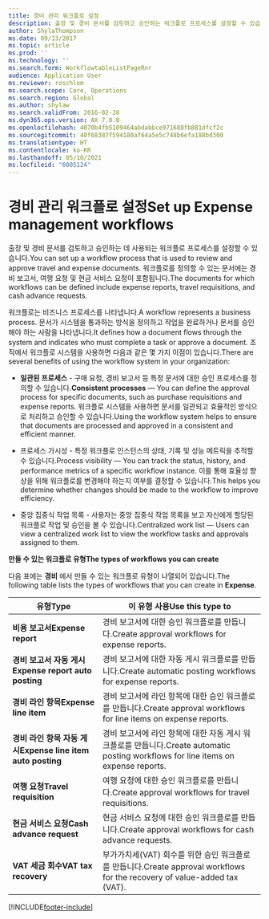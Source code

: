 ```yaml
---
title: 경비 관리 워크플로 설정
description: 출장 및 경비 문서를 검토하고 승인하는 워크플로 프로세스를 설정할 수 있습니다.
author: ShylaThompson
ms.date: 09/13/2017
ms.topic: article
ms.prod: ''
ms.technology: ''
ms.search.form: WorkflowtableListPageRnr
audience: Application User
ms.reviewer: roschlom
ms.search.scope: Core, Operations
ms.search.region: Global
ms.author: shylaw
ms.search.validFrom: 2016-02-28
ms.dyn365.ops.version: AX 7.0.0
ms.openlocfilehash: 4070b4fb5109464abdabbce971688fb881dfcf2c
ms.sourcegitcommit: 40f68387f594180af64a5e5c748b6efa188bd300
ms.translationtype: HT
ms.contentlocale: ko-KR
ms.lasthandoff: 05/10/2021
ms.locfileid: "6005124"
---
```

# <a name="set-up-expense-management-workflows"></a><span data-ttu-id="e5303-103">경비 관리 워크플로 설정</span><span class="sxs-lookup"><span data-stu-id="e5303-103">Set up Expense management workflows</span></span>

<span data-ttu-id="e5303-104">출장 및 경비 문서를 검토하고 승인하는 데 사용되는 워크플로 프로세스를 설정할 수 있습니다.</span><span class="sxs-lookup"><span data-stu-id="e5303-104">You can set up a workflow process that is used to review and approve travel and expense documents.</span></span> <span data-ttu-id="e5303-105">워크플로를 정의할 수 있는 문서에는 경비 보고서, 여행 요청 및 현금 서비스 요청이 포함됩니다.</span><span class="sxs-lookup"><span data-stu-id="e5303-105">The documents for which workflows can be defined include expense reports, travel requisitions, and cash advance requests.</span></span>

<span data-ttu-id="e5303-106">워크플로는 비즈니스 프로세스를 나타냅니다.</span><span class="sxs-lookup"><span data-stu-id="e5303-106">A workflow represents a business process.</span></span> <span data-ttu-id="e5303-107">문서가 시스템을 통과하는 방식을 정의하고 작업을 완료하거나 문서를 승인해야 하는 사람을 나타냅니다.</span><span class="sxs-lookup"><span data-stu-id="e5303-107">It defines how a document flows through the system and indicates who must complete a task or approve a document.</span></span> <span data-ttu-id="e5303-108">조직에서 워크플로 시스템을 사용하면 다음과 같은 몇 가지 이점이 있습니다.</span><span class="sxs-lookup"><span data-stu-id="e5303-108">There are several benefits of using the workflow system in your organization:</span></span>

-   <span data-ttu-id="e5303-109">**일관된 프로세스** - 구매 요청, 경비 보고서 등 특정 문서에 대한 승인 프로세스를 정의할 수 있습니다.</span><span class="sxs-lookup"><span data-stu-id="e5303-109">**Consistent processes** — You can define the approval process for specific documents, such as purchase requisitions and expense reports.</span></span> <span data-ttu-id="e5303-110">워크플로 시스템을 사용하면 문서를 일관되고 효율적인 방식으로 처리하고 승인할 수 있습니다.</span><span class="sxs-lookup"><span data-stu-id="e5303-110">Using the workflow system helps to ensure that documents are processed and approved in a consistent and efficient manner.</span></span>

-   <span data-ttu-id="e5303-111">프로세스 가시성 - 특정 워크플로 인스턴스의 상태, 기록 및 성능 메트릭을 추적할 수 있습니다.</span><span class="sxs-lookup"><span data-stu-id="e5303-111">Process visibility — You can track the status, history, and performance metrics of a specific workflow instance.</span></span> <span data-ttu-id="e5303-112">이를 통해 효율성 향상을 위해 워크플로를 변경해야 하는지 여부를 결정할 수 있습니다.</span><span class="sxs-lookup"><span data-stu-id="e5303-112">This helps you determine whether changes should be made to the workflow to improve efficiency.</span></span>

-   <span data-ttu-id="e5303-113">중앙 집중식 작업 목록 - 사용자는 중앙 집중식 작업 목록을 보고 자신에게 할당된 워크플로 작업 및 승인을 볼 수 있습니다.</span><span class="sxs-lookup"><span data-stu-id="e5303-113">Centralized work list — Users can view a centralized work list to view the workflow tasks and approvals assigned to them.</span></span> 

<span data-ttu-id="e5303-114">**만들 수 있는 워크플로 유형**</span><span class="sxs-lookup"><span data-stu-id="e5303-114">**The types of workflows you can create**</span></span>

<span data-ttu-id="e5303-115">다음 표에는 **경비** 에서 만들 수 있는 워크플로 유형이 나열되어 있습니다.</span><span class="sxs-lookup"><span data-stu-id="e5303-115">The following table lists the types of workflows that you can create in **Expense**.</span></span>


|              <span data-ttu-id="e5303-116"><strong>유형</strong></span><span class="sxs-lookup"><span data-stu-id="e5303-116"><strong>Type</strong></span></span>              |                   <span data-ttu-id="e5303-117"><strong>이 유형 사용</strong></span><span class="sxs-lookup"><span data-stu-id="e5303-117"><strong>Use this type to</strong></span></span>                   |
|-------------------------------------------------|-----------------------------------------------------------------------|
|         <span data-ttu-id="e5303-118"><strong>비용 보고서</strong></span><span class="sxs-lookup"><span data-stu-id="e5303-118"><strong>Expense report</strong></span></span>         |            <span data-ttu-id="e5303-119">경비 보고서에 대한 승인 워크플로를 만듭니다.</span><span class="sxs-lookup"><span data-stu-id="e5303-119">Create approval workflows for expense reports.</span></span>             |
|  <span data-ttu-id="e5303-120"><strong>경비 보고서 자동 게시</strong></span><span class="sxs-lookup"><span data-stu-id="e5303-120"><strong>Expense report auto posting</strong></span></span>   |        <span data-ttu-id="e5303-121">경비 보고서에 대한 자동 게시 워크플로를 만듭니다.</span><span class="sxs-lookup"><span data-stu-id="e5303-121">Create automatic posting workflows for expense reports.</span></span>        |
|       <span data-ttu-id="e5303-122"><strong>경비 라인 항목</strong></span><span class="sxs-lookup"><span data-stu-id="e5303-122"><strong>Expense line item</strong></span></span>        |     <span data-ttu-id="e5303-123">경비 보고서에 라인 항목에 대한 승인 워크플로를 만듭니다.</span><span class="sxs-lookup"><span data-stu-id="e5303-123">Create approval workflows for line items on expense reports.</span></span>      |
| <span data-ttu-id="e5303-124"><strong>경비 라인 항목 자동 게시</strong></span><span class="sxs-lookup"><span data-stu-id="e5303-124"><strong>Expense line item auto posting</strong></span></span> | <span data-ttu-id="e5303-125">경비 보고서에 라인 항목에 대한 자동 게시 워크플로를 만듭니다.</span><span class="sxs-lookup"><span data-stu-id="e5303-125">Create automatic posting workflows for line items on expense reports.</span></span> |
|       <span data-ttu-id="e5303-126"><strong>여행 요청</strong></span><span class="sxs-lookup"><span data-stu-id="e5303-126"><strong>Travel requisition</strong></span></span>       |          <span data-ttu-id="e5303-127">여행 요청에 대한 승인 워크플로를 만듭니다.</span><span class="sxs-lookup"><span data-stu-id="e5303-127">Create approval workflows for travel requisitions.</span></span>           |
|      <span data-ttu-id="e5303-128"><strong>현금 서비스 요청</strong></span><span class="sxs-lookup"><span data-stu-id="e5303-128"><strong>Cash advance request</strong></span></span>      |         <span data-ttu-id="e5303-129">현금 서비스 요청에 대한 승인 워크플로를 만듭니다.</span><span class="sxs-lookup"><span data-stu-id="e5303-129">Create approval workflows for cash advance requests.</span></span>          |
|        <span data-ttu-id="e5303-130"><strong>VAT 세금 회수</strong></span><span class="sxs-lookup"><span data-stu-id="e5303-130"><strong>VAT tax recovery</strong></span></span>        | <span data-ttu-id="e5303-131">부가가치세(VAT) 회수를 위한 승인 워크플로를 만듭니다.</span><span class="sxs-lookup"><span data-stu-id="e5303-131">Create approval workflows for the recovery of value-added tax (VAT).</span></span>  |



[!INCLUDE[footer-include](../includes/footer-banner.md)]